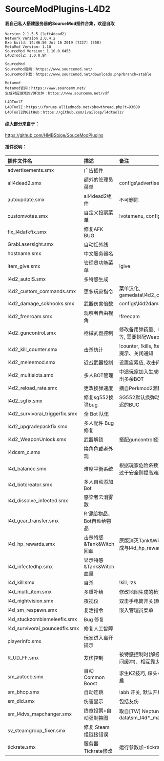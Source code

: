 # SourceModPlugins-L4D2

#### 我自己私人搭建服务器的SourceMod插件合集，欢迎自取

```
Version 2.1.5.5 (left4dead2)
Network Version 2.0.4.2
Exe build: 14:46:56 Jul 16 2019 (7227) (550)
MetaMod Version: 1.10
SourceMod Version: 1.10.0.6453
L4D2ToolZ: 1.0.0.9h

SourceMod
SourceMod官网：https://www.sourcemod.net/
SourceMod下载：https://www.sourcemod.net/downloads.php?branch=stable

Metamod
Metamod官网：https://www.sourcemm.net/
生成对应游戏的VDF文件：https://www.sourcemm.net/vdf

L4DToolZ
L4DToolZ：https://forums.alliedmods.net/showthread.php?t=93600
L4DToolZ的GitHub：https://github.com/ivailosp/l4dtoolz/
```

#### 绝大部分来自于：

https://github.com/HMBSbige/SouceModPlugins

#### 插件说明：

| 插件文件名                     | 描述                      | 备注                                                         |
| :----------------------------- | :------------------------ | :----------------------------------------------------------- |
| advertisements.smx             | 广告插件                  |                                                              |
| all4dead2.smx                  | 额外的管理员菜单          | configs\advertisements.txt                                   |
| autoupdate.smx                 | all4dead2组件             | 不可删除                                                     |
| customvotes.smx                | 自定义投票菜单            | !votemenu, configs\customvotes.cfg                           |
| fix_l4dafkfix.smx              | 修复AFK BUG               |                                                              |
| GrabLasersight.smx             | 自动红外线                |                                                              |
| hostname.smx                   | 中文服务器名              |                                                              |
| item_give.smx                  | 管理员功能菜单            | !give                                                        |
| l4d2_autoIS.smx                | 多特感生成                |                                                              |
| l4d2_custom_commands.smx       | 更多玩家指令              | 菜单汉化, gamedata\l4d2_custom_commands.txt                  |
| l4d2_damage_sdkhooks.smx       | 武器伤害倍数              | configs\l4d2damagemod.cfg                                    |
| l4d2_freeroam.smx              | 观察者自由视角            | !freecam                                                     |
| l4d2_guncontrol.smx            | 枪械武器控制              | 修改备用弹药量、M60&榴弹枪子弹补充等, 需要搭配WeaponUnlock使用 |
| l4d2_kill_counter.smx          | 击杀统计                  | !counter, !kills, !teamkills, 默认开启友伤提示、关闭通知     |
| l4d2_meleemod.smx              | 近战武器控制              | 设置疲累值, 攻击间隔等                                       |
| l4d2_multislots.smx            | 多人BOT管理               | 中途玩家加入生成BOT提供接管, 自动踢出多余BOT                 |
| l4d2_reload_rate.smx           | 更改换弹速度              | 摘自Perkmod2源码                                             |
| l4d2_sgfix.smx                 | 修复sg552换弹bug          | SG552默认换弹动画结束到可开枪有延迟的BUG                     |
| l4d2_survivorai_triggerfix.smx | 全 Bot 队伍               |                                                              |
| l4d2_upgradepackfix.smx        | 多人配件 Bug 修复         |                                                              |
| l4d2_WeaponUnlock.smx          | 武器解锁                  | 搭配guncontrol使用                                           |
| l4dcsm_c.smx                   | 换角色或者外观            |                                                              |
| l4d_balance.smx                | 难度平衡系统              | 根据玩家危险系数更改导演AI运作(玩家过于安全则提高难度)       |
| l4d_botcreator.smx             | 多人自动添加 Bot          |                                                              |
| l4d_dissolve_infected.smx      | 感染者云消雾散            |                                                              |
| l4d_gear_transfer.smx          | R 键给物品、Bot自动给物品 |                                                              |
| l4d_hp_rewards.smx             | 击杀特感&Tank&Witch回血   | 原版消灭Tank&Witch只回复100HP, 改成与l4d_hp_rewards_max参数一致 |
| l4d_infectedhp.smx             | 显示特感&Tank&Witch血量   |                                                              |
| l4d_kill.smx                   | 自杀                      | !kill, !zs                                                   |
| l4d_multi_item.smx             | 多重补给                  | 修改地图生成的枪支、物品数量                                 |
| l4d_nightvision.smx            | 夜视仪                    | 双击手电筒开关(默认F键)                                      |
| l4d_sm_respawn.smx             | 复活指令                  | 嵌入管理员菜单                                               |
| l4d_stuckzombiemeleefix.smx    | Bug 修复                  |                                                              |
| l4d_survivorai_pouncedfix.smx  | 修复人工智障              |                                                              |
| playerinfo.smx                 | 玩家进入离开提示          |                                                              |
| R_UD_FF.smx                    | 友伤控制                  | 被特感控制时(解控后都有1秒的免友伤时间缓冲)、相互靠太近时、3.近战 |
| sm_autocb.smx                  | 自动Common Boost          | 求生KZ技巧, 踩头+右键瞬间加速, 默认开启                      |
| sm_bhop.smx                    | 自动连跳                  | !abh 开关, 默认开启                                          |
| sm_did.smx                     | 伤害显示                  | 包括友伤                                                     |
| sm_l4dvs_mapchanger.smx        | 终章投票+自动强制换图     | 取自[TW] Neptune 服, data\sm_l4d*_mapchanger.txt             |
| sv_steamgroup_fixer.smx        | 修复 Steam 组链接错误     |                                                              |
| tickrate.smx                   | 服务器Tickrate修改        | 运行参数加-tickrate 64, sm_gettickrate                       |
